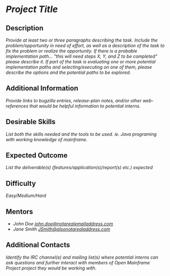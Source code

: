 # *Project Title*

## Description
*Provide at least two or three paragraphs describing the task. Include the problem/opportunity in need of effort, as well as a description of the task to fix the problem or realize the opportunity. If there is a probable implementation path... "this will need steps X, Y, and Z to be completed" please describe it. If part of the task is evaluating one or more potential implementation paths and selecting/executing on one of them, please describe the options and the potential paths to be explored.*

## Additional Information
*Provide links to bugzilla entries, release-plan notes, and/or other web-references that would be helpful information to potential interns.*

## Desirable Skills
*List both the skills needed and the tools to be used. ie. Java programing with working knowledge of mainframe.*

## Expected Outcome
*List the deliverable(s) (features/application(s)/report(s) etc.) expected*

## Difficulty
*Easy/Medium/Hard*

## Mentors
  * *John Doe <john.doe@notarealemailaddress.com>*
  * *Jane Smith <JSmith@alsonotarealaddress.com>*

## Additional Contacts
*Identify the IRC channel(s) and mailing list(s) where potential interns can ask questions and further interact with members of Open Mainframe Project project they would be working with.*
